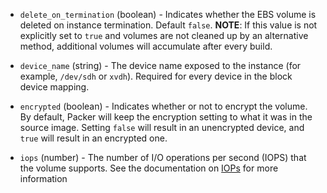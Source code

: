 -   `delete_on_termination` (boolean) - Indicates whether the EBS volume is
    deleted on instance termination. Default `false`. **NOTE**: If this
    value is not explicitly set to `true` and volumes are not cleaned up by
    an alternative method, additional volumes will accumulate after every
    build.

-   `device_name` (string) - The device name exposed to the instance (for
    example, `/dev/sdh` or `xvdh`). Required for every device in the block
    device mapping.

-   `encrypted` (boolean) - Indicates whether or not to encrypt the volume.
    By default, Packer will keep the encryption setting to what it was in
    the source image. Setting `false` will result in an unencrypted device,
    and `true` will result in an encrypted one.

-   `iops` (number) - The number of I/O operations per second (IOPS) that
    the volume supports. See the documentation on
    [IOPs](https://docs.aws.amazon.com/AWSEC2/latest/APIReference/API_EbsBlockDevice.html)
    for more information